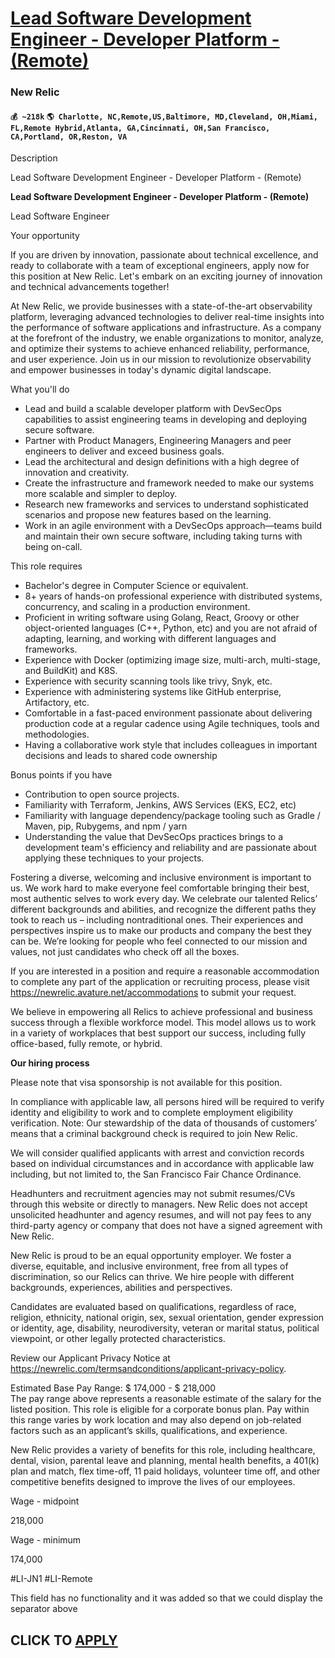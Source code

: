 # [Lead Software Development Engineer - Developer Platform - (Remote)](https://www.remotewlb.com/apply/lead-software-development-engineer-developer-platform-remote)  
### New Relic  
#### `💰 ~218k` `🌎 Charlotte, NC,Remote,US,Baltimore, MD,Cleveland, OH,Miami, FL,Remote Hybrid,Atlanta, GA,Cincinnati, OH,San Francisco, CA,Portland, OR,Reston, VA`  

Description

Lead Software Development Engineer - Developer Platform - (Remote)

**Lead Software Development Engineer - Developer Platform - (Remote)**

Lead Software Engineer

Your opportunity

If you are driven by innovation, passionate about technical excellence, and ready to collaborate with a team of exceptional engineers, apply now for this position at New Relic. Let's embark on an exciting journey of innovation and technical advancements together!

  

At New Relic, we provide businesses with a state-of-the-art observability platform, leveraging advanced technologies to deliver real-time insights into the performance of software applications and infrastructure. As a company at the forefront of the industry, we enable organizations to monitor, analyze, and optimize their systems to achieve enhanced reliability, performance, and user experience. Join us in our mission to revolutionize observability and empower businesses in today's dynamic digital landscape.

  

What you'll do

  * Lead and build a scalable developer platform with DevSecOps capabilities to assist engineering teams in developing and deploying secure software.
  * Partner with Product Managers, Engineering Managers and peer engineers to deliver and exceed business goals.
  * Lead the architectural and design definitions with a high degree of innovation and creativity.
  * Create the infrastructure and framework needed to make our systems more scalable and simpler to deploy.
  * Research new frameworks and services to understand sophisticated scenarios and propose new features based on the learning.
  * Work in an agile environment with a DevSecOps approach—teams build and maintain their own secure software, including taking turns with being on-call.

This role requires

  * Bachelor's degree in Computer Science or equivalent.
  * 8+ years of hands-on professional experience with distributed systems, concurrency, and scaling in a production environment.
  * Proficient in writing software using Golang, React, Groovy or other object-oriented languages (C++, Python, etc) and you are not afraid of adapting, learning, and working with different languages and frameworks.
  * Experience with Docker (optimizing image size, multi-arch, multi-stage, and BuildKit) and K8S.
  * Experience with security scanning tools like trivy, Snyk, etc.
  * Experience with administering systems like GitHub enterprise, Artifactory, etc.
  * Comfortable in a fast-paced environment passionate about delivering production code at a regular cadence using Agile techniques, tools and methodologies.
  * Having a collaborative work style that includes colleagues in important decisions and leads to shared code ownership

Bonus points if you have

  * Contribution to open source projects.
  * Familiarity with Terraform, Jenkins, AWS Services (EKS, EC2, etc)
  * Familiarity with language dependency/package tooling such as Gradle / Maven, pip, Rubygems, and npm / yarn
  * Understanding the value that DevSecOps practices brings to a development team's efficiency and reliability and are passionate about applying these techniques to your projects.

Fostering a diverse, welcoming and inclusive environment is important to us. We work hard to make everyone feel comfortable bringing their best, most authentic selves to work every day. We celebrate our talented Relics’ different backgrounds and abilities, and recognize the different paths they took to reach us – including nontraditional ones. Their experiences and perspectives inspire us to make our products and company the best they can be. We’re looking for people who feel connected to our mission and values, not just candidates who check off all the boxes.

If you are interested in a position and require a reasonable accommodation to complete any part of the application or recruiting process, please visit https://newrelic.avature.net/accommodations to submit your request.

We believe in empowering all Relics to achieve professional and business success through a flexible workforce model. This model allows us to work in a variety of workplaces that best support our success, including fully office-based, fully remote, or hybrid.

  

 **Our hiring process**  
  
Please note that visa sponsorship is not available for this position.

In compliance with applicable law, all persons hired will be required to verify identity and eligibility to work and to complete employment eligibility verification. Note: Our stewardship of the data of thousands of customers’ means that a criminal background check is required to join New Relic.  
  
We will consider qualified applicants with arrest and conviction records based on individual circumstances and in accordance with applicable law including, but not limited to, the San Francisco Fair Chance Ordinance.  
  
Headhunters and recruitment agencies may not submit resumes/CVs through this website or directly to managers. New Relic does not accept unsolicited headhunter and agency resumes, and will not pay fees to any third-party agency or company that does not have a signed agreement with New Relic.  

New Relic is proud to be an equal opportunity employer. We foster a diverse, equitable, and inclusive environment, free from all types of discrimination, so our Relics can thrive. We hire people with different backgrounds, experiences, abilities and perspectives.

Candidates are evaluated based on qualifications, regardless of race, religion, ethnicity, national origin, sex, sexual orientation, gender expression or identity, age, disability, neurodiversity, veteran or marital status, political viewpoint, or other legally protected characteristics.

Review our Applicant Privacy Notice at https://newrelic.com/termsandconditions/applicant-privacy-policy.

  

Estimated Base Pay Range: $ 174,000 - $ 218,000  
The pay range above represents a reasonable estimate of the salary for the listed position. This role is eligible for a corporate bonus plan. Pay within this range varies by work location and may also depend on job-related factors such as an applicant’s skills, qualifications, and experience.  
  
New Relic provides a variety of benefits for this role, including healthcare, dental, vision, parental leave and planning, mental health benefits, a 401(k) plan and match, flex time-off, 11 paid holidays, volunteer time off, and other competitive benefits designed to improve the lives of our employees.  

Wage - midpoint

218,000

Wage - minimum

174,000

#LI-JN1 #LI-Remote

This field has no functionality and it was added so that we could display the separator above

  
## CLICK TO [APPLY](https://www.remotewlb.com/apply/lead-software-development-engineer-developer-platform-remote)

